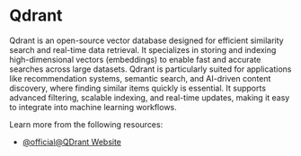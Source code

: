 # Qdrant

Qdrant is an open-source vector database designed for efficient similarity search and real-time data retrieval. It specializes in storing and indexing high-dimensional vectors (embeddings) to enable fast and accurate searches across large datasets. Qdrant is particularly suited for applications like recommendation systems, semantic search, and AI-driven content discovery, where finding similar items quickly is essential. It supports advanced filtering, scalable indexing, and real-time updates, making it easy to integrate into machine learning workflows.

Learn more from the following resources:

- [@official@QDrant Website](https://qdrant.tech/)